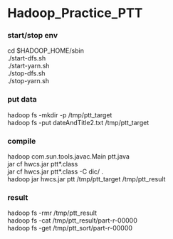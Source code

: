 # Hadoop_Practice_PTT


### start/stop env
cd $HADOOP_HOME/sbin  
./start-dfs.sh  
./start-yarn.sh  
./stop-dfs.sh  
./stop-yarn.sh  

### put data
hadoop fs -mkdir -p /tmp/ptt_target  
hadoop fs -put dateAndTitle2.txt /tmp/ptt_target  


### compile
hadoop com.sun.tools.javac.Main ptt.java  
jar cf hwcs.jar ptt*.class  
jar cf hwcs.jar ptt*.class -C dic/ .  
hadoop jar hwcs.jar ptt  /tmp/ptt_target /tmp/ptt_result  

### result
hadoop fs -rmr /tmp/ptt_result  
hadoop fs -cat /tmp/ptt_result/part-r-00000  
hadoop fs -get /tmp/ptt_sort/part-r-00000  